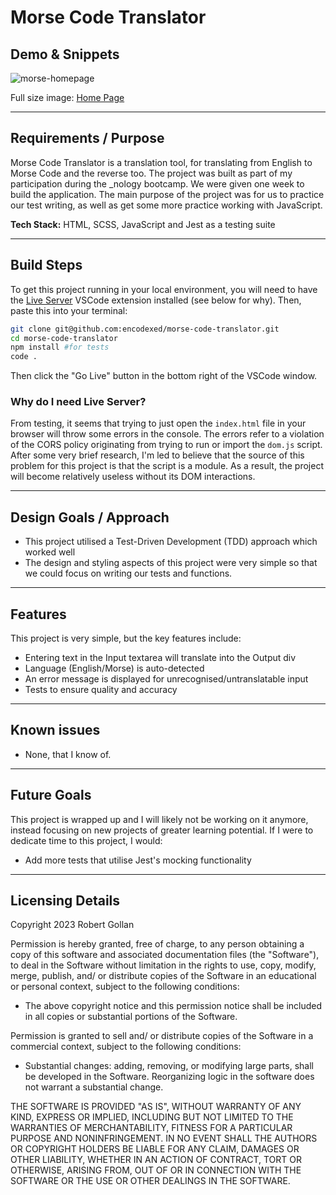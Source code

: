 # Morse Code Translator

## Demo & Snippets

![morse-homepage](https://github.com/encodexed/morse-code-translator/assets/107448691/30d4fa14-9af4-4ae8-a93e-2f522588e9a2)

Full size image: [Home Page](https://res.cloudinary.com/dihtw7wct/image/upload/v1699942809/morse-code_gw5ewl.png)

---

## Requirements / Purpose

Morse Code Translator is a translation tool, for translating from English to Morse Code and the reverse too. The project was built as part of my participation during the \_nology bootcamp. We were given one week to build the application. The main purpose of the project was for us to practice our test writing, as well as get some more practice working with JavaScript.

**Tech Stack:** HTML, SCSS, JavaScript and Jest as a testing suite

---

## Build Steps

To get this project running in your local environment, you will need to have the [Live Server](https://marketplace.visualstudio.com/items?itemName=ritwickdey.LiveServer) VSCode extension installed (see below for why). Then, paste this into your terminal:

```bash
git clone git@github.com:encodexed/morse-code-translator.git
cd morse-code-translator
npm install #for tests
code .
```

Then click the "Go Live" button in the bottom right of the VSCode window.

### Why do I need Live Server?

From testing, it seems that trying to just open the `index.html` file in your browser will throw some errors in the console. The errors refer to a violation of the CORS policy originating from trying to run or import the `dom.js` script. After some very brief research, I'm led to believe that the source of this problem for this project is that the script is a module. As a result, the project will become relatively useless without its DOM interactions.

---

## Design Goals / Approach

- This project utilised a Test-Driven Development (TDD) approach which worked well
- The design and styling aspects of this project were very simple so that we could focus on writing our tests and functions.

---

## Features

This project is very simple, but the key features include:

- Entering text in the Input textarea will translate into the Output div
- Language (English/Morse) is auto-detected
- An error message is displayed for unrecognised/untranslatable input
- Tests to ensure quality and accuracy

---

## Known issues

- None, that I know of.

---

## Future Goals

This project is wrapped up and I will likely not be working on it anymore, instead focusing on new projects of greater learning potential. If I were to dedicate time to this project, I would:

- Add more tests that utilise Jest's mocking functionality

---

## Licensing Details

Copyright 2023 Robert Gollan

Permission is hereby granted, free of charge, to any person obtaining a copy of this software and associated documentation files (the "Software"), to deal in the Software without limitation in the rights to use, copy, modify, merge, publish, and/ or distribute copies of the Software in an educational or personal context, subject to the following conditions:

- The above copyright notice and this permission notice shall be included in all copies or substantial portions of the Software.

Permission is granted to sell and/ or distribute copies of the Software in a commercial context, subject to the following conditions:

- Substantial changes: adding, removing, or modifying large parts, shall be developed in the Software. Reorganizing logic in the software does not warrant a substantial change.

THE SOFTWARE IS PROVIDED "AS IS", WITHOUT WARRANTY OF ANY KIND, EXPRESS OR IMPLIED, INCLUDING BUT NOT LIMITED TO THE WARRANTIES OF MERCHANTABILITY, FITNESS FOR A PARTICULAR PURPOSE AND NONINFRINGEMENT. IN NO EVENT SHALL THE AUTHORS OR COPYRIGHT HOLDERS BE LIABLE FOR ANY CLAIM, DAMAGES OR OTHER LIABILITY, WHETHER IN AN ACTION OF CONTRACT, TORT OR OTHERWISE, ARISING FROM, OUT OF OR IN CONNECTION WITH THE SOFTWARE OR THE USE OR OTHER DEALINGS IN THE SOFTWARE.
